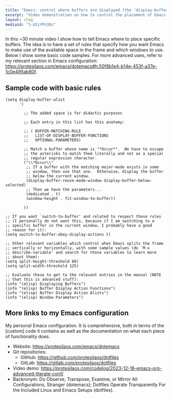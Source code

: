 ```yaml
---
title: "Emacs: control where buffers are displayed (the 'display-buffer-alist')"
excerpt: "Video demonstration on how to control the placement of Emacs buffers in windows."
layout: vlog
mediaid: "1-UIzYPn38s"
---
```


In this ~30 minute video I show how to tell Emacs where to place
specific buffers. The idea is to have a set of rules that specify how
you want Emacs to make use of the available space in the frame and
which windows to use. Below I show some basic code samples. For more
advanced uses, refer to my relevant section in Emacs configuration:
<https://protesilaos.com/emacs/dotemacs#h:50f8b1e4-b14e-453f-a37e-1c0e495ab80f>.

## Sample code with basic rules

```elisp
(setq display-buffer-alist
      '(

        ;; The added space is for didactic purposes

        ;; Each entry in this list has this anatomy:

        ;; ( BUFFER-MATCHING-RULE
        ;;   LIST-OF-DISPLAY-BUFFER-FUNCTIONS
        ;;   OPTIONAL-PARAMETERS)

        ;; Match a buffer whose name is "*Occur*".  We have to escape
        ;; the asterisks to match them literally and not as a special
        ;; regular expression character.
        ("\\*Occur\\"
         ;; If a buffer with the matching major-mode exists in some
         ;; window, then use that one.  Otherwise, display the buffer
         ;; below the current window.
         (display-buffer-reuse-mode-window display-buffer-below-selected)
         ;; Then we have the parameters...
         (dedicated . t)
         (window-height . fit-window-to-buffer))

        ))

;; If you want `switch-to-buffer' and related to respect those rules
;; (I personally do not want this, because if I am switching to a
;; specific buffer in the current window, I probably have a good
;; reason for it):
(setq switch-to-buffer-obey-display-actions t)

;; Other relevant variables which control when Emacs splits the frame
;; vertically or horizontally, with some sample values (do `M-x
;; describe-variable' and search for those variables to learn more
;; about them):
(setq split-height-threshold 80)
(setq split-width-threshold 125)

;; Evaluate these to get to the relevant entries in the manual (NOTE
;; that this is advanced stuff):
(info "(elisp) Displaying Buffers")
(info "(elisp) Buffer Display Action Functions")
(info "(elisp) Buffer Display Action Alists")
(info "(elisp) Window Parameters")
```

## More links to my Emacs configuration

My personal Emacs configuration.  It is comprehensive, both in terms of
the [custom] code it contains as well as the documentation on what each
piece of functionality does.

+ Website: <https://protesilaos.com/emacs/dotemacs>
+ Git repositories:
  + GitHub: <https://github.com/protesilaos/dotfiles>
  + GitLab: <https://gitlab.com/protesilaos/dotfiles>
+ Video demo: <https://protesilaos.com/codelog/2023-12-18-emacs-org-advanced-literate-conf/>
+ Backronym: Do Observe, Transpose, Examine, or Mirror All
  Configurations, Stranger (dotemacs); Dotfiles Operate Transparently
  For the Included Linux and Emacs Setups (dotfiles).
